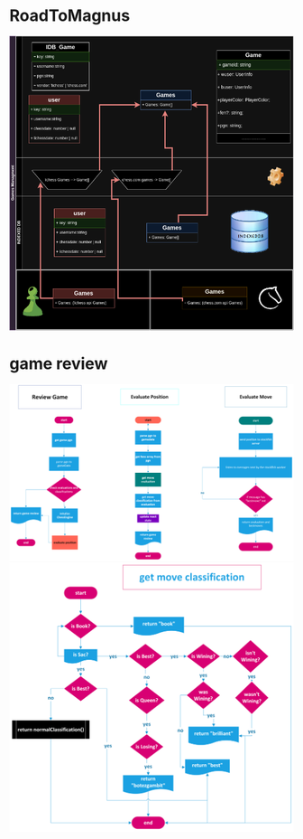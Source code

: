 # RoadToMagnus
![](./shared/doc_imges/games_flowchart.jpg)


# game review
![](./shared/doc_imges/review_game.png)
![](./shared/doc_imges/move_classification.png)